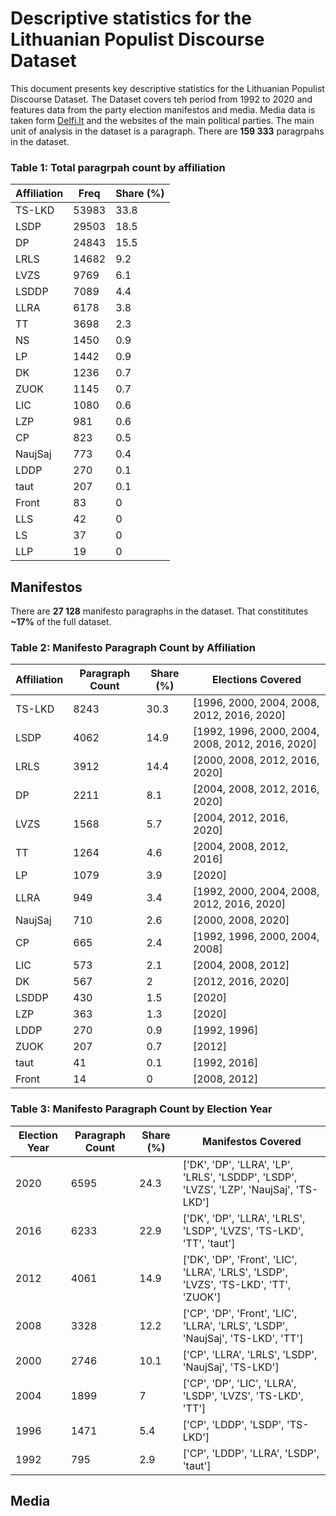 # Descriptive statistics for the Lithuanian Populist Discourse Dataset

This document presents key descriptive statistics for the Lithuanian Populist Discourse Dataset. The Dataset covers teh period from 1992 to 2020 and features data from the party election manifestos and media. Media data is taken form [Delfi.lt](https://www.delfi.lt/news/ringas/politics/) and the websites of the main political parties. The main unit of analysis in the dataset is a paragraph. There are **159 333** paragrpahs in the dataset. 



### Table 1: Total paragrpah count by affiliation

| Affiliation | Freq  | Share (%) |
|-------------|-------|-----------|
| TS-LKD      | 53983 | 33.8      |
| LSDP        | 29503 | 18.5      |
| DP          | 24843 | 15.5      |
| LRLS        | 14682 | 9.2       |
| LVZS        | 9769  | 6.1       |
| LSDDP       | 7089  | 4.4       |
| LLRA        | 6178  | 3.8       |
| TT          | 3698  | 2.3       |
| NS          | 1450  | 0.9       |
| LP          | 1442  | 0.9       |
| DK          | 1236  | 0.7       |
| ZUOK        | 1145  | 0.7       |
| LIC         | 1080  | 0.6       |
| LZP         | 981   | 0.6       |
| CP          | 823   | 0.5       |
| NaujSaj     | 773   | 0.4       |
| LDDP        | 270   | 0.1       |
| taut        | 207   | 0.1       |
| Front       | 83    | 0         |
| LLS         | 42    | 0         |
| LS          | 37    | 0         |
| LLP         | 19    | 0         |

## Manifestos 
There are **27 128** manifesto paragraphs in the dataset. That constititutes **~17%** of the full dataset.

### Table 2: Manifesto Paragraph Count by Affiliation

| Affiliation | Paragraph Count | Share (%) | Elections Covered                                |
|-------------|-----------------|-----------|--------------------------------------------------|
| TS-LKD      | 8243            | 30.3      | [1996, 2000, 2004, 2008, 2012, 2016, 2020]       |
| LSDP        | 4062            | 14.9      | [1992, 1996, 2000, 2004, 2008, 2012, 2016, 2020] |
| LRLS        | 3912            | 14.4      | [2000, 2008, 2012, 2016, 2020]                   |
| DP          | 2211            | 8.1       | [2004, 2008, 2012, 2016, 2020]                   |
| LVZS        | 1568            | 5.7       | [2004, 2012, 2016, 2020]                         |
| TT          | 1264            | 4.6       | [2004, 2008, 2012, 2016]                         |
| LP          | 1079            | 3.9       | [2020]                                           |
| LLRA        | 949             | 3.4       | [1992, 2000, 2004, 2008, 2012, 2016, 2020]       |
| NaujSaj     | 710             | 2.6       | [2000, 2008, 2020]                               |
| CP          | 665             | 2.4       | [1992, 1996, 2000, 2004, 2008]                   |
| LIC         | 573             | 2.1       | [2004, 2008, 2012]                               |
| DK          | 567             | 2         | [2012, 2016, 2020]                               |
| LSDDP       | 430             | 1.5       | [2020]                                           |
| LZP         | 363             | 1.3       | [2020]                                           |
| LDDP        | 270             | 0.9       | [1992, 1996]                                     |
| ZUOK        | 207             | 0.7       | [2012]                                           |
| taut        | 41              | 0.1       | [1992, 2016]                                     |
| Front       | 14              | 0         | [2008, 2012]                                     |

### Table 3: Manifesto Paragraph Count by Election Year

| Election Year | Paragraph Count | Share (%) | Manifestos Covered                                                                      |
|---------------|-----------------|-----------|-----------------------------------------------------------------------------------------|
| 2020          | 6595            | 24.3      | ['DK', 'DP', 'LLRA', 'LP', 'LRLS', 'LSDDP', 'LSDP', 'LVZS', 'LZP', 'NaujSaj', 'TS-LKD'] |
| 2016          | 6233            | 22.9      | ['DK', 'DP', 'LLRA', 'LRLS', 'LSDP', 'LVZS', 'TS-LKD', 'TT', 'taut']                    |
| 2012          | 4061            | 14.9      | ['DK', 'DP', 'Front', 'LIC', 'LLRA', 'LRLS', 'LSDP', 'LVZS', 'TS-LKD', 'TT', 'ZUOK']    |
| 2008          | 3328            | 12.2      | ['CP', 'DP', 'Front', 'LIC', 'LLRA', 'LRLS', 'LSDP', 'NaujSaj', 'TS-LKD', 'TT']         |
| 2000          | 2746            | 10.1      | ['CP', 'LLRA', 'LRLS', 'LSDP', 'NaujSaj', 'TS-LKD']                                     |
| 2004          | 1899            | 7         | ['CP', 'DP', 'LIC', 'LLRA', 'LSDP', 'LVZS', 'TS-LKD', 'TT']                             |
| 1996          | 1471            | 5.4       | ['CP', 'LDDP', 'LSDP', 'TS-LKD']                                                        |
| 1992          | 795             | 2.9       | ['CP', 'LDDP', 'LLRA', 'LSDP', 'taut']          

## Media




